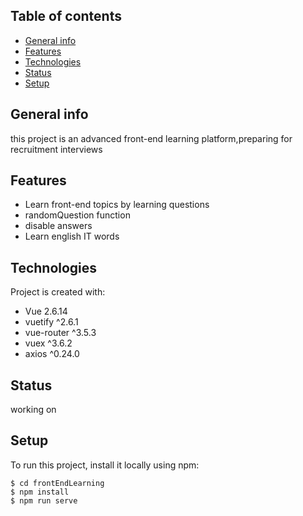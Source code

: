 ## Table of contents
* [General info](#general-info)
* [Features](#features)
* [Technologies](#technologies)
* [Status](#status)
* [Setup](#setup)

## General info
this project is an advanced front-end learning platform,preparing for recruitment interviews

## Features
* Learn front-end topics by learning questions
* randomQuestion function
* disable answers 
* Learn english IT words


## Technologies
Project is created with:
* Vue 2.6.14
* vuetify ^2.6.1
* vue-router ^3.5.3
* vuex ^3.6.2
* axios ^0.24.0

## Status
working on
	
## Setup
To run this project, install it locally using npm:

```
$ cd frontEndLearning
$ npm install
$ npm run serve
```

